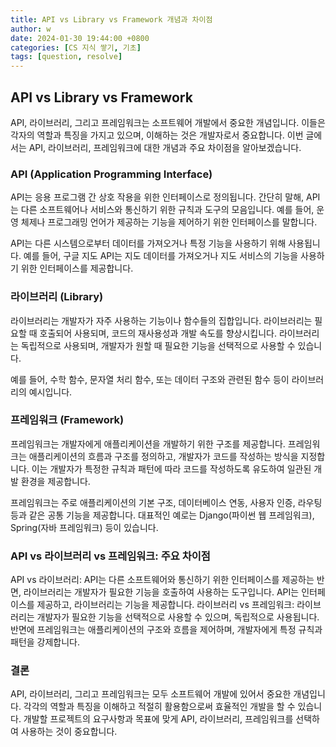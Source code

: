 ```yaml
---
title: API vs Library vs Framework 개념과 차이점
author: w
date: 2024-01-30 19:44:00 +0800
categories: [CS 지식 쌓기, 기초]
tags: [question, resolve]
---
```



## API vs Library vs Framework
API, 라이브러리, 그리고 프레임워크는 소프트웨어 개발에서 중요한 개념입니다. 이들은 각자의 역할과 특징을 가지고 있으며, 이해하는 것은 개발자로서 중요합니다. 이번 글에서는 API, 라이브러리, 프레임워크에 대한 개념과 주요 차이점을 알아보겠습니다.

### API (Application Programming Interface)
API는 응용 프로그램 간 상호 작용을 위한 인터페이스로 정의됩니다. 간단히 말해, API는 다른 소프트웨어나 서비스와 통신하기 위한 규칙과 도구의 모음입니다. 예를 들어, 운영 체제나 프로그래밍 언어가 제공하는 기능을 제어하기 위한 인터페이스를 말합니다.

API는 다른 시스템으로부터 데이터를 가져오거나 특정 기능을 사용하기 위해 사용됩니다. 예를 들어, 구글 지도 API는 지도 데이터를 가져오거나 지도 서비스의 기능을 사용하기 위한 인터페이스를 제공합니다.

### 라이브러리 (Library)
라이브러리는 개발자가 자주 사용하는 기능이나 함수들의 집합입니다. 라이브러리는 필요할 때 호출되어 사용되며, 코드의 재사용성과 개발 속도를 향상시킵니다. 라이브러리는 독립적으로 사용되며, 개발자가 원할 때 필요한 기능을 선택적으로 사용할 수 있습니다.

예를 들어, 수학 함수, 문자열 처리 함수, 또는 데이터 구조와 관련된 함수 등이 라이브러리의 예시입니다.

### 프레임워크 (Framework)
프레임워크는 개발자에게 애플리케이션을 개발하기 위한 구조를 제공합니다. 프레임워크는 애플리케이션의 흐름과 구조를 정의하고, 개발자가 코드를 작성하는 방식을 지정합니다. 이는 개발자가 특정한 규칙과 패턴에 따라 코드를 작성하도록 유도하여 일관된 개발 환경을 제공합니다.

프레임워크는 주로 애플리케이션의 기본 구조, 데이터베이스 연동, 사용자 인증, 라우팅 등과 같은 공통 기능을 제공합니다. 대표적인 예로는 Django(파이썬 웹 프레임워크), Spring(자바 프레임워크) 등이 있습니다.

### API vs 라이브러리 vs 프레임워크: 주요 차이점
API vs 라이브러리: API는 다른 소프트웨어와 통신하기 위한 인터페이스를 제공하는 반면, 라이브러리는 개발자가 필요한 기능을 호출하여 사용하는 도구입니다. API는 인터페이스를 제공하고, 라이브러리는 기능을 제공합니다.
라이브러리 vs 프레임워크: 라이브러리는 개발자가 필요한 기능을 선택적으로 사용할 수 있으며, 독립적으로 사용됩니다. 반면에 프레임워크는 애플리케이션의 구조와 흐름을 제어하며, 개발자에게 특정 규칙과 패턴을 강제합니다.

### 결론
API, 라이브러리, 그리고 프레임워크는 모두 소프트웨어 개발에 있어서 중요한 개념입니다. 각각의 역할과 특징을 이해하고 적절히 활용함으로써 효율적인 개발을 할 수 있습니다. 개발할 프로젝트의 요구사항과 목표에 맞게 API, 라이브러리, 프레임워크를 선택하여 사용하는 것이 중요합니다.
